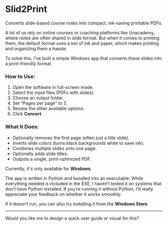 # Slid2Print
Converts slide-based course notes into compact, ink-saving printable PDFs.

A lot of us rely on online courses or coaching platforms like Unacademy, where notes are often shared in slide format. But when it comes to printing them, the default format uses a ton of ink and paper, which makes printing and organizing them a hassle.

To solve this, I’ve built a simple Windows app that converts these slides into a print-friendly format.

### How to Use:

1. Open the software in full-screen mode.
2. Select the input files (PDFs with slides).
3. Choose an output folder.
4. Set “Pages per page” to 3.
5. Review the other available options.
6. Click **Convert**.

### What It Does:

* Optionally removes the first page (often just a title slide).
* Inverts slide colors (turns black backgrounds white to save ink).
* Combines multiple slides onto one page.
* Optionally adds slide titles.
* Outputs a single, print-optimized PDF.

Currently, it's only available for **Windows**.

The app is written in Python and bundled into an executable. While everything needed is included in the EXE, I haven’t tested it on systems that don’t have Python installed. If you’re running it without Python, I’d really appreciate your feedback on whether it works smoothly.

If it doesn’t run, you can also try installing it from the **Windows Store**.

---

Would you like me to design a quick user guide or visual for this?

